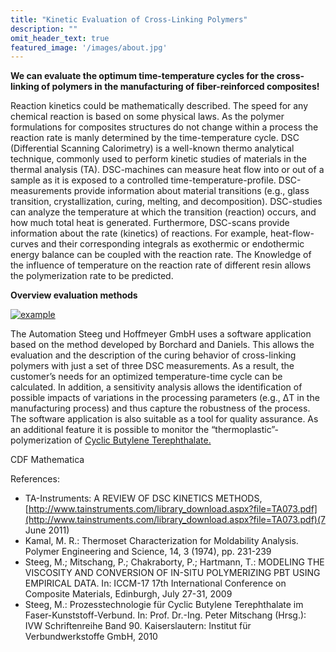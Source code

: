 ```yaml
---
title: "Kinetic Evaluation of Cross-Linking Polymers"
description: ""
omit_header_text: true
featured_image: '/images/about.jpg'
---
```

**We can evaluate the optimum time-temperature cycles for the cross-linking of polymers in the manufacturing of fiber-reinforced composites!**

Reaction kinetics could be mathematically described. The speed for any chemical reaction is based on some physical laws.  As the polymer formulations for composites structures do not change within a process the reaction rate is manly determined by the time-temperature cycle.
DSC (Differential Scanning Calorimetry) is a well-known thermo analytical technique, commonly used to perform kinetic studies of materials in the thermal analysis (TA). DSC-machines can measure heat flow into or out of a sample as it is exposed to a controlled time-temperature-profile. DSC-measurements provide information about material transitions (e.g., glass transition, crystallization, curing, melting, and decomposition). DSC-studies can analyze the temperature at which the transition (reaction) occurs, and how much total heat is generated. Furthermore, DSC-scans provide information about the rate (kinetics) of reactions. For example, heat-flow-curves and their corresponding integrals as exothermic or endothermic energy balance can be coupled with the reaction rate. The Knowledge of the influence of temperature on the reaction rate of different resin allows the polymerization rate to be predicted.

**Overview evaluation methods**

[![example](/images/produkteundleistung/DSC_engl.jpg)](/images/produkteundleistung/DSC_engl.jpg)

The Automation Steeg und Hoffmeyer GmbH uses a software application based on the method developed by Borchard and Daniels. This allows the evaluation and the description of the curing behavior of cross-linking polymers with just a set of three DSC measurements. As a result, the customer’s needs for an optimized temperature-time cycle can be calculated.
In addition, a sensitivity analysis allows the identification of possible impacts of variations in the processing parameters (e.g., ΔT in the manufacturing process) and thus capture the robustness of the process. The software application is also suitable as a tool for quality assurance.
As an additional feature it is possible to monitor the “thermoplastic”-polymerization of [Cyclic Butylene Terephthalate.](/en/process-technology)

CDF Mathematica

References:

* TA-Instruments: A REVIEW OF DSC KINETICS METHODS,
[http://www.tainstruments.com/library_download.aspx?file=TA073.pdf](http://www.tainstruments.com/library_download.aspx?file=TA073.pdf)(7 June 2011)  
* Kamal, M. R.: Thermoset Characterization for Moldability Analysis. Polymer Engineering and Science, 14, 3 (1974), pp. 231-239  
* Steeg, M.; Mitschang, P.; Chakraborty, P.; Hartmann, T.: MODELING THE VISCOSITY AND CONVERSION OF IN-SITU POLYMERIZING PBT USING EMPIRICAL DATA. In: ICCM-17 17th International Conference on Composite Materials, Edinburgh, July 27-31, 2009  
* Steeg, M.: Prozesstechnologie für Cyclic Butylene Terephthalate im Faser-Kunststoff-Verbund. In: Prof. Dr.-Ing. Peter Mitschang (Hrsg.): IVW Schriftenreihe Band 90. Kaiserslautern: Institut für Verbundwerkstoffe GmbH, 2010
